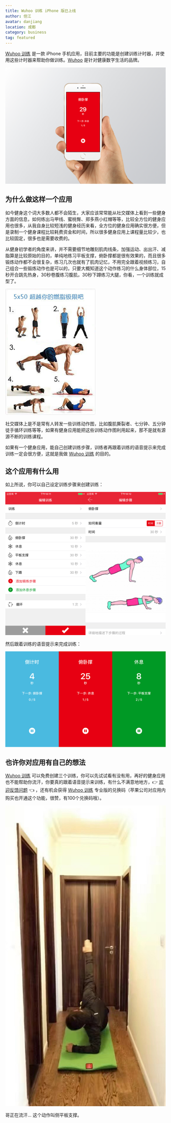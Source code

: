 ```yaml
---
title: Wuhoo 训练 iPhone 版已上线
author: 但江
avatar: danjiang
location: 成都 
category: business
tag: featured
---
```


[Wuhoo 训练][1] 是一款 iPhone 手机应用，目前主要的功能是创建训练计时器，并使用这些计时器来帮助你做训练。[Wuhoo][2] 是针对健康数字生活的品牌。

![Wuhoo Workout iPhone V1 Hand](/images/wuhoo-workout-for-iphone-1-hand.jpg)

## 为什么做这样一个应用

如今健身这个词大多数人都不会陌生，大家应该常常能从社交媒体上看到一些健身方面的信息，如何练出马甲线、蜜桃臀、郑多燕小红帽等等，比较全方位的健身应用也很多，从我自身比较短浅的健身经历来看，全方位的健身应用确实很方便，但是录制一个健身课程比较耗费资金和时间，所以很多健身应用上课程量比较少，也比较固定，很多也是需要收费的。

从健身初学者的角度来讲，并不需要细节地雕刻肌肉线条，加强运动、出出汗、减脂算是比较原始的目的，单纯地练习平板支撑，俯卧撑都是很有效果的，而且很多锻炼动作都不会很复杂，练习几次也就有了肌肉记忆，不用完全跟着视频练习，自己组合一些锻炼动作也是可以的，只要大概知道这个动作练习的什么身体部位，15秒开合跳先热身，30秒卷腹练习腹肌，30秒下蹲练习大腿，你看，一个训练就成型了。

![Social Network Workout](/images/social-network-workout.jpg)

社交媒体上是不是常有人转发一些训练动作图，比如腹肌撕裂者、七分钟、五分钟徒手循环训练等等，如果有健身应用能把这些训练动作图利用起来，那不是就有源源不断的训练课程。

如果有一个健身应用，能自己创建训练步骤，训练者再跟着训练的语音提示来完成训练一定会很方便，这就是我做 [Wuhoo 训练][1] 的目的。

## 这个应用有什么用

如上所说，你可以自己设定训练步骤来创建训练：

![Wuhoo Workout iPhone V1 Create](/images/wuhoo-workout-for-iphone-1-create.jpg)

然后跟着训练的语音提示来完成训练：

![Wuhoo Workout iPhone V1 Doing](/images/wuhoo-workout-for-iphone-1-doing.jpg)

## 也许你对应用有自己的想法

[Wuhoo 训练][1] 可以免费创建三个训练，你可以先试试看有没有用，再好的健身应用也不能帮助你流汗，你要真的跟着语音提示来训练，有什么不满意地地方，👉  [欢迎反馈问题](http://wuhoo.co/zh/support/) 👈 ，还有机会获得 [Wuhoo 训练][1] 专业版的兑换码（苹果公司对应用内购买也开通这个功能，很赞，有100个兑换码哦）。

![Me Workout](/images/me-workout.jpg)

哥正在流汗... 这个动作叫侧平板支撑。

[1]: http://wuhoo.co/zh/iphone/workout/
[2]: http://wuhoo.co/zh/